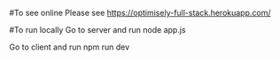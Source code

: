#To see online
Please see https://optimisely-full-stack.herokuapp.com/

#To run locally
Go to server and run node app.js

Go to client and run npm run dev
